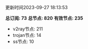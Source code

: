 更新时间2023-09-27 18:13:53

**总订阅: 73**
**总节点: 820**
**有效节点: 235**
- v2ray节点: 211
- trojan节点: 14
- ss节点: 10
